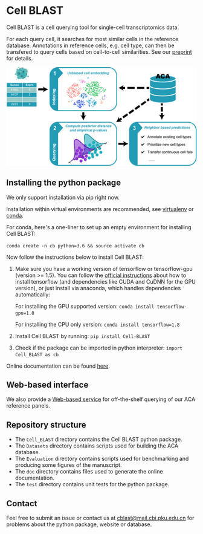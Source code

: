 # Cell BLAST

Cell BLAST is a cell querying tool for single-cell transcriptomics data.

For each query cell, it searches for most similar cells in the reference database.
Annotations in reference cells, e.g. cell type, can then be transfered to query
cells based on cell-to-cell similarities. See our
[preprint](https://www.biorxiv.org/content/10.1101/587360v2) for details.

![flowchart](doc/_static/flowchart.png)

## Installing the python package

We only support installation via pip right now.

Installation within virtual environments are recommended, see
[virtualenv](https://virtualenv.pypa.io/en/latest/) or
[conda](https://conda.io/docs/user-guide/tasks/manage-environments.html).

For conda, here's a one-liner to set up an empty environment
for installing Cell BLAST:

`conda create -n cb python=3.6 && source activate cb`

Now follow the instructions below to install Cell BLAST:

1. Make sure you have a working version of tensorflow or tensorflow-gpu
   (version >= 1.5). You can follow the
   [official instructions](https://www.tensorflow.org/install/)
   about how to install tensorflow (and dependencies like CUDA and CuDNN
   for the GPU version), or just install via anaconda, which handles
   dependencies automatically:

   For installing the GPU supported version:
   `conda install tensorflow-gpu=1.8`

   For installing the CPU only version:
   `conda install tensorflow=1.8`

2. Install Cell BLAST by running:
   `pip install Cell-BLAST`

3. Check if the package can be imported in python interpreter:
   `import Cell_BLAST as cb`

Online documentation can be found [here](http://cblast.gao-lab.org/doc/index.html).

## Web-based interface

We also provide a [Web-based service](http://cblast.gao-lab.org/) for
off-the-shelf querying of our ACA reference panels.

## Repository structure

* The `Cell_BLAST` directory contains the Cell BLAST python package.
* The `Datasets` directory contains scripts used for building the ACA database.
* The `Evaluation` directory contains scripts used for benchmarking
  and producing some figures of the manuscript.
* The `doc` directory contains files used to generate the online documentation.
* The `test` directory contains unit tests for the python package.

## Contact

Feel free to submit an issue or contact us at
[cblast@mail.cbi.pku.edu.cn](mailto:cblast@mail.cbi.pku.edu.cn)
for problems about the python package, website or database.
